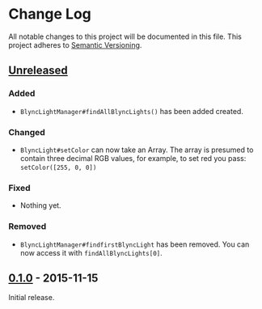 # Change Log

All notable changes to this project will be documented in this file.
This project adheres to [Semantic Versioning](http://semver.org/).

## [Unreleased]

### Added
- `BlyncLightManager#findAllBlyncLights()` has been added created.

### Changed

- `BlyncLight#setColor` can now take an Array. The array is presumed
  to contain three decimal RGB values, for example, to set red you
  pass: `setColor([255, 0, 0])`

### Fixed
- Nothing yet.

### Removed
- `BlyncLightManager#findfirstBlyncLight` has been removed. You can
  now access it with `findAllBlyncLights[0]`.

## [0.1.0] - 2015-11-15

Initial release.

[Unreleased]: https://github.com/jedcn/blync-core/compare/v0.1.0...HEAD
[0.1.0]: https://github.com/jedcn/blync-core/tree/v0.1.0
